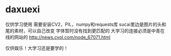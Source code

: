 # daxuexi
仅供学习使用
需要安装CV2，PIL，numpy和requests库
sucai里边是图片的头和尾的素材，可以自己改变
字体暂时没有找到更匹配的
大学习的连接必须是中青在线的网站的  http://news.cyol.com/node_67071.html

仅供娱乐！大学习还是要学的！

